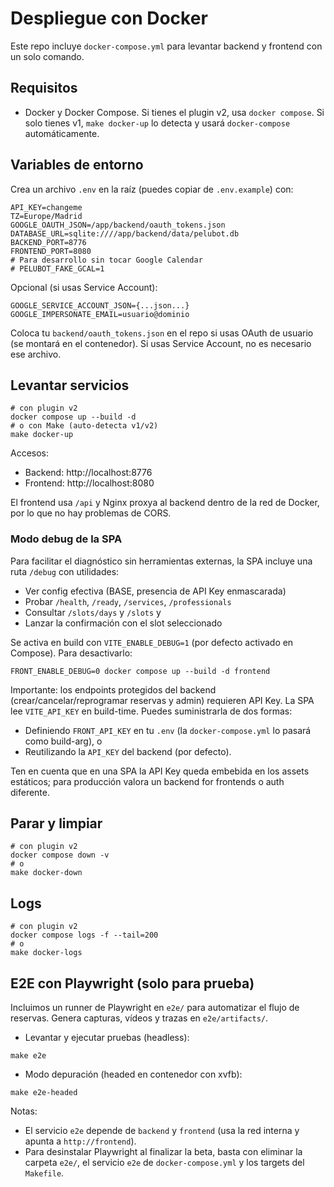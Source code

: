 # Despliegue con Docker

Este repo incluye `docker-compose.yml` para levantar backend y frontend con un solo comando.

## Requisitos
- Docker y Docker Compose. Si tienes el plugin v2, usa `docker compose`. Si solo
  tienes v1, `make docker-up` lo detecta y usará `docker-compose` automáticamente.

## Variables de entorno
Crea un archivo `.env` en la raíz (puedes copiar de `.env.example`) con:

```
API_KEY=changeme
TZ=Europe/Madrid
GOOGLE_OAUTH_JSON=/app/backend/oauth_tokens.json
DATABASE_URL=sqlite:////app/backend/data/pelubot.db
BACKEND_PORT=8776
FRONTEND_PORT=8080
# Para desarrollo sin tocar Google Calendar
# PELUBOT_FAKE_GCAL=1
```

Opcional (si usas Service Account):
```
GOOGLE_SERVICE_ACCOUNT_JSON={...json...}
GOOGLE_IMPERSONATE_EMAIL=usuario@dominio
```

Coloca tu `backend/oauth_tokens.json` en el repo si usas OAuth de usuario (se montará en el contenedor). Si usas Service Account, no es necesario ese archivo.

## Levantar servicios

```
# con plugin v2
docker compose up --build -d
# o con Make (auto-detecta v1/v2)
make docker-up
```

Accesos:
- Backend: http://localhost:8776
- Frontend: http://localhost:8080

El frontend usa `/api` y Nginx proxya al backend dentro de la red de Docker, por lo que no hay problemas de CORS.

### Modo debug de la SPA

Para facilitar el diagnóstico sin herramientas externas, la SPA incluye una ruta `/debug` con utilidades:
- Ver config efectiva (BASE, presencia de API Key enmascarada)
- Probar `/health`, `/ready`, `/services`, `/professionals`
- Consultar `/slots/days` y `/slots` y 
- Lanzar la confirmación con el slot seleccionado

Se activa en build con `VITE_ENABLE_DEBUG=1` (por defecto activado en Compose). Para desactivarlo:

```
FRONT_ENABLE_DEBUG=0 docker compose up --build -d frontend
```

Importante: los endpoints protegidos del backend (crear/cancelar/reprogramar reservas y admin)
requieren API Key. La SPA lee `VITE_API_KEY` en build-time. Puedes suministrarla de dos formas:

- Definiendo `FRONT_API_KEY` en tu `.env` (la `docker-compose.yml` lo pasará como build-arg), o
- Reutilizando la `API_KEY` del backend (por defecto).

Ten en cuenta que en una SPA la API Key queda embebida en los assets estáticos; para producción
valora un backend for frontends o auth diferente.

## Parar y limpiar

```
# con plugin v2
docker compose down -v
# o
make docker-down
```

## Logs

```
# con plugin v2
docker compose logs -f --tail=200
# o
make docker-logs
```

## E2E con Playwright (solo para prueba)

Incluimos un runner de Playwright en `e2e/` para automatizar el flujo de reservas. Genera capturas, vídeos y trazas en `e2e/artifacts/`.

- Levantar y ejecutar pruebas (headless):

```
make e2e
```

- Modo depuración (headed en contenedor con xvfb):

```
make e2e-headed
```

Notas:
- El servicio `e2e` depende de `backend` y `frontend` (usa la red interna y apunta a `http://frontend`).
- Para desinstalar Playwright al finalizar la beta, basta con eliminar la carpeta `e2e/`, el servicio `e2e` de `docker-compose.yml` y los targets del `Makefile`.
